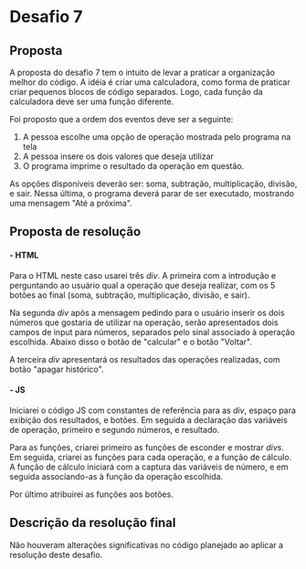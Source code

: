 # Desafio 7

## Proposta

A proposta do desafio 7 tem o intuito de levar a praticar a organização melhor do código. A idéia é criar uma calculadora, como forma de praticar criar pequenos blocos de código separados. Logo, cada função da calculadora deve ser uma função diferente.

Foi proposto que a ordem dos eventos deve ser a seguinte:
1. A pessoa escolhe uma opção de operação mostrada pelo programa na tela
2. A pessoa insere os dois valores que deseja utilizar
3. O programa imprime o resultado da operação em questão.

As opções disponíveis deverão ser: soma, subtração, multiplicação, divisão, e sair. Nessa última, o programa deverá parar de ser executado, mostrando uma mensagem "Até a próxima".

## Proposta de resolução

#### - HTML

Para o HTML neste caso usarei três *div*. A primeira com a introdução e perguntando ao usuário qual a operação que deseja realizar, com os 5 botões ao final (soma, subtração, multiplicação, divisão, e sair).

Na segunda *div* após a mensagem pedindo para o usuário inserir os dois números que gostaria de utilizar na operação, serão apresentados dois campos de input para números, separados pelo sinal associado à operação escolhida. Abaixo disso o botão de "calcular" e o botão "Voltar". 

A terceira *div* apresentará os resultados das operações realizadas, com botão "apagar histórico".

#### - JS

Iniciarei o código JS com constantes de referência para as *div*, espaço para exibição dos resultados, e botões. Em seguida a declaração das variáveis de operação, primeiro e segundo números, e resultado.

Para as funções, criarei primeiro as funções de esconder e mostrar *divs*. Em seguida, criarei as funções para cada operação, e a função de cálculo. A função de cálculo iniciará com a captura das variáveis de número, e em seguida associando-as à função da operação escolhida.

Por último atribuirei as funções aos botões.

## Descrição da resolução final

Não houveram alterações significativas no código planejado ao aplicar a resolução deste desafio.